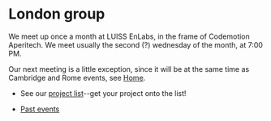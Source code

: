 # London group

We meet up once a month at LUISS EnLabs, in the frame of Codemotion Aperitech.
We meet usually the second (?) wednesday of the month, at 7:00 PM.

Our next meeting is a little exception, since
it will be at the same time as Cambridge and Rome
events, see [Home](http://rustaceans.uk/).

* See our [project list](Projects.md)--get your project onto the list!

* [Past events](past_events/index.md)
